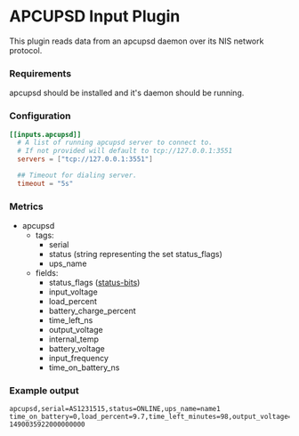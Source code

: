 # APCUPSD Input Plugin

This plugin reads data from an apcupsd daemon over its NIS network protocol.

### Requirements

apcupsd should be installed and it's daemon should be running.

### Configuration

```toml
[[inputs.apcupsd]]
  # A list of running apcupsd server to connect to.
  # If not provided will default to tcp://127.0.0.1:3551
  servers = ["tcp://127.0.0.1:3551"]

  ## Timeout for dialing server.
  timeout = "5s"
```

### Metrics

- apcupsd
  - tags:
    - serial
    - status (string representing the set status_flags)
    - ups_name
  - fields:
    - status_flags ([status-bits][])
    - input_voltage
    - load_percent
    - battery_charge_percent
    - time_left_ns
    - output_voltage
    - internal_temp
    - battery_voltage
    - input_frequency
    - time_on_battery_ns



### Example output

```
apcupsd,serial=AS1231515,status=ONLINE,ups_name=name1 time_on_battery=0,load_percent=9.7,time_left_minutes=98,output_voltage=230.4,internal_temp=32.4,battery_voltage=27.4,input_frequency=50.2,input_voltage=230.4,battery_charge_percent=100,status_flags=8i 1490035922000000000
```

[status-bits]: http://www.apcupsd.org/manual/manual.html#status-bits
